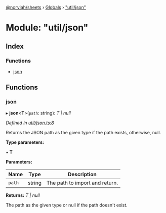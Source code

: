 [@norviah/sheets](../README.md) › [Globals](../globals.md) › ["util/json"](_util_json_.md)

# Module: "util/json"

## Index

### Functions

* [json](_util_json_.md#json)

## Functions

###  json

▸ **json**<**T**>(`path`: string): *T | null*

*Defined in [util/json.ts:8](https://github.com/Norviah/sheets/blob/20a3574/src/util/json.ts#L8)*

Returns the JSON path as the given type if the path exists, otherwise, null.

**Type parameters:**

▪ **T**

**Parameters:**

Name | Type | Description |
------ | ------ | ------ |
`path` | string | The path to import and return. |

**Returns:** *T | null*

The path as the given type or null if the path doesn't exist.
